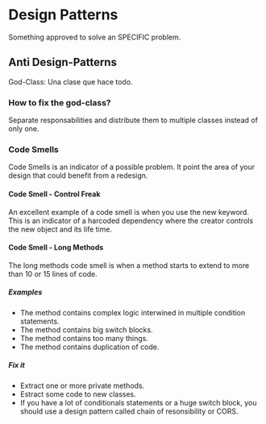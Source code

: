 # Design Patterns

Something approved to solve an SPECIFIC problem.

## Anti Design-Patterns

God-Class: Una clase que hace todo.

### How to fix the god-class?

Separate responsabilities and distribute them to multiple classes instead of only one.

### Code Smells

Code Smells is an indicator of a possible problem. It point the area of your design that could benefit from a redesign.

#### Code Smell - Control Freak

An excellent example of a code smell is when you use the new keyword. This is an indicator of a harcoded dependency where the creator controls the new object and its life time.

#### Code Smell - Long Methods

The long methods code smell is when a method starts to extend to more than 10 or 15 lines of code.

##### Examples

- The method contains complex logic interwined in multiple condition statements.
- The method contains big switch blocks.
- The method contains too many things.
- The method contains duplication of code.

##### Fix it

- Extract one or more private methods.
- Estract some code to new classes.
- If you have a lot of conditionals statements or a huge switch block, you should use a design pattern called chain of resonsibility or CORS.
